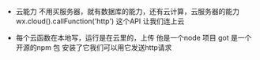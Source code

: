 - 云能力
  不用买服务器，就有数据库的能力，还有云计算，云服务器的能力
  wx.cloud().callFunction('http')  这个API 让我们连上云

- 每个云函数在本地写，运行是在云里的，上传 他是一个node 项目
  got 是一个开源的npm 包  安装了它我们可以用它发送http请求 
  